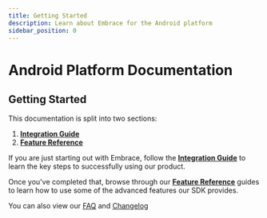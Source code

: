```yaml
---
title: Getting Started
description: Learn about Embrace for the Android platform
sidebar_position: 0
---
```


# Android Platform Documentation

## Getting Started

This documentation is split into two sections:

1. [**Integration Guide**](/android/integration/)
2. [**Feature Reference**](/android/features/)

If you are just starting out with Embrace, follow the [**Integration Guide**](/android/integration/) to learn
the key steps to successfully using our product.

Once you've completed that, browse through our [**Feature Reference**](/android/features/) guides to learn how
to use some of the advanced features our SDK provides.

You can also view our [FAQ](/android/faq/) and [Changelog](/android/changelog/)
